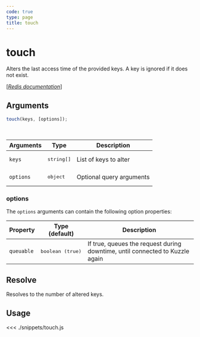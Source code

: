 ```yaml
---
code: true
type: page
title: touch
---
```


# touch

Alters the last access time of the provided keys. A key is ignored if it does not exist.

[[_Redis documentation_]](https://redis.io/commands/touch)

## Arguments

```js
touch(keys, [options]);
```

<br/>

| Arguments | Type                | Description              |
| --------- | ------------------- | ------------------------ |
| `keys`    | <pre>string[]</pre> | List of keys to alter    |
| `options` | <pre>object</pre>   | Optional query arguments |

### options

The `options` arguments can contain the following option properties:

| Property   | Type (default)            | Description                                                                  |
| ---------- | ------------------------- | ---------------------------------------------------------------------------- |
| `queuable` | <pre>boolean (true)</pre> | If true, queues the request during downtime, until connected to Kuzzle again |

## Resolve

Resolves to the number of altered keys.

## Usage

<<< ./snippets/touch.js
